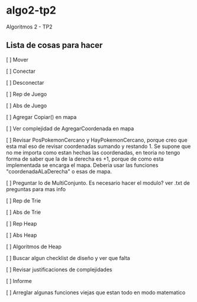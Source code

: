 # algo2-tp2
Algoritmos 2 - TP2

## Lista de cosas para hacer

[ ] Mover

[ ] Conectar

[ ] Desconectar

[ ] Rep de Juego

[ ] Abs de Juego

[ ] Agregar Copiar() en mapa

[ ] Ver complejidad de AgregarCoordenada en mapa

[ ] Revisar PosPokemonCercano y HayPokemonCercano, porque creo que esta mal eso de revisar coordenadas sumando y restando 1.
Se supone que no me importa como estan hechas las coordenadas, en teoria no tengo forma de saber que la de la derecha es +1,
porque de como esta implementada se encarga el mapa. Deberia usar las funciones "coordenadaALaDerecha" o esas de mapa.

[ ] Preguntar lo de MultiConjunto. Es necesario hacer el modulo? ver .txt de preguntas para mas info

[ ] Rep de Trie

[ ] Abs de Trie

[ ] Rep Heap

[ ] Abs Heap

[ ] Algoritmos de Heap

[ ] Buscar algun checklist de diseño y ver que falta

[ ] Revisar justificaciones de complejidades

[ ] Informe

[ ] Arreglar algunas funciones viejas que estan todo en modo matematico
